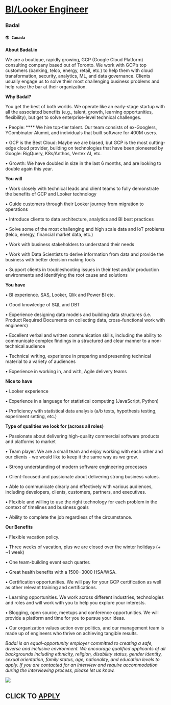 # [BI/Looker Engineer](https://www.remotewlb.com/apply/bi-looker-engineer)  
### Badal  
#### `🌎 Canada`  

**About Badal.io**

We are a boutique, rapidly growing, GCP (Google Cloud Platform) consulting company based out of Toronto. We work with GCP’s top customers (banking, telco, energy, retail, etc.) to help them with cloud transformation, security, analytics, ML, and data governance. Clients usually engage us to solve their most challenging business problems and help raise the bar at their organization.

  

 **Why Badal?**

You get the best of both worlds. We operate like an early-stage startup with all the associated benefits (e.g., talent, growth, learning opportunities, flexibility), but get to solve enterprise-level technical challenges.

  

 **•** People: **** We hire top-tier talent. Our team consists of ex-Googlers, YCombinator Alumni, and individuals that built software for 400M users.

• GCP is the Best Cloud: Maybe we are biased, but GCP is the most cutting-edge cloud provider, building on technologies that have been pioneered by Google: BigQuery, K8s/Anthos, Vertex AI, etc.

• Growth: We have doubled in size in the last 6 months, and are looking to double again this year.

  

 **You will**

• Work closely with technical leads and client teams to fully demonstrate the benefits of GCP and Looker technology

• Guide customers through their Looker journey from migration to operations

• Introduce clients to data architecture, analytics and BI best practices

• Solve some of the most challenging and high scale data and IoT problems (telco, energy, financial market data, etc.)

• Work with business stakeholders to understand their needs

• Work with Data Scientists to derive information from data and provide the business with better decision making tools

• Support clients in troubleshooting issues in their test and/or production environments and identifying the root cause and solutions

  

 **You have**

• BI experience. SAS, Looker, Qlik and Power BI etc.

• Good knowledge of SQL and DBT

• Experience designing data models and building data structures (i.e. Product Required Documents on collecting data, cross-functional work with engineers)

• Excellent verbal and written communication skills, including the ability to communicate complex findings in a structured and clear manner to a non-technical audience

• Technical writing, experience in preparing and presenting technical material to a variety of audiences

• Experience in working in, and with, Agile delivery teams

  

 **Nice to have**

• Looker experience

• Experience in a language for statistical computing (JavaScript, Python)

• Proficiency with statistical data analysis (a/b tests, hypothesis testing, experiment setting, etc.)

 **Type of qualities we look for (across all roles)**

• Passionate about delivering high-quality commercial software products and platforms to market

• Team player. We are a small team and enjoy working with each other and our clients - we would like to keep it the same way as we grow.

• Strong understanding of modern software engineering processes

• Client-focused and passionate about delivering strong business values.

• Able to communicate clearly and effectively with various audiences, including developers, clients, customers, partners, and executives.

• Flexible and willing to use the right technology for each problem in the context of timelines and business goals

• Ability to complete the job regardless of the circumstance.

  

 **Our Benefits**

• Flexible vacation policy.

• Three weeks of vacation, plus we are closed over the winter holidays (+ ~1 week)

• One team-building event each quarter.

• Great health benefits with a $1500-$3000 HSA/WSA.

• Certification opportunities. We will pay for your GCP certification as well as other relevant training and certifications.

• Learning opportunities. We work across different industries, technologies and roles and will work with you to help you explore your interests.

• Blogging, open source, meetups and conference opportunities. We will provide a platform and time for you to pursue your ideas.

• Our organization values action over politics, and our management team is made up of engineers who thrive on achieving tangible results.

  

 _Badal is an equal-opportunity employer committed to creating a safe, diverse and inclusive environment. We encourage qualified applicants of all backgrounds including ethnicity, religion, disability status, gender identity, sexual orientation, family status, age, nationality, and education levels to apply. If you are contacted for an interview and require accommodation during the interviewing process, please let us know._

![](https://remotive.com/job/track/1902172/blank.gif?source=public_api)  
## CLICK TO [APPLY](https://www.remotewlb.com/apply/bi-looker-engineer)

